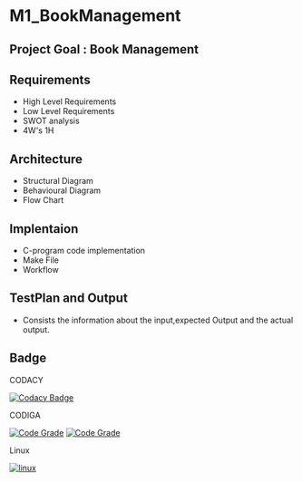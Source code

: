 # M1_BookManagement

## Project Goal : Book Management 

## Requirements
* High Level Requirements
* Low Level Requirements
* SWOT analysis
* 4W's 1H

## Architecture
* Structural Diagram
* Behavioural Diagram
* Flow Chart

## Implentaion
* C-program code implementation
* Make File
* Workflow

## TestPlan and Output
* Consists the information about the input,expected Output and the actual output. 

## Badge
CODACY

[![Codacy Badge](https://app.codacy.com/project/badge/Grade/fbe098ec6d01478388f73cba6b69c261)](https://www.codacy.com/gh/SpoorthiBekal2000/M1_BookManagementSystem_App/dashboard?utm_source=github.com&amp;utm_medium=referral&amp;utm_content=SpoorthiBekal2000/M1_BookManagementSystem_App&amp;utm_campaign=Badge_Grade)

CODIGA

[![Code Grade](https://api.codiga.io/project/31251/score/svg)](https://www.codiga.io)
[![Code Grade](https://api.codiga.io/project/31251/status/svg)](https://www.codiga.io)


Linux

[![linux](https://github.com/SpoorthiBekal2000/M1_BookManagementSystem_App/actions/workflows/linux.yml/badge.svg)](https://github.com/SpoorthiBekal2000/M1_BookManagementSystem_App/actions/workflows/linux.yml)

